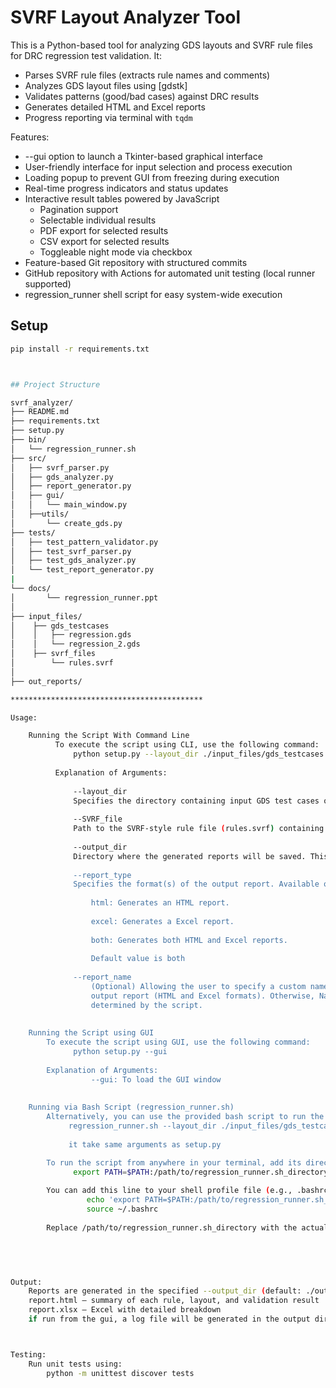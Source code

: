 # SVRF Layout Analyzer Tool

This is a Python-based tool for analyzing GDS layouts and SVRF rule files for DRC regression test validation. It:
- Parses SVRF rule files (extracts rule names and comments)
- Analyzes GDS layout files using [gdstk]
- Validates patterns (good/bad cases) against DRC results
- Generates detailed HTML and Excel reports
- Progress reporting via terminal with `tqdm`

Features:
- --gui option to launch a Tkinter-based graphical interface
- User-friendly interface for input selection and process execution
- Loading popup to prevent GUI from freezing during execution
- Real-time progress indicators and status updates
- Interactive result tables powered by JavaScript
  - Pagination support
  - Selectable individual results
  - PDF export for selected results
  - CSV export for selected results
  - Toggleable night mode via checkbox
- Feature-based Git repository with structured commits
- GitHub repository with Actions for automated unit testing (local runner supported)
- regression_runner shell script for easy system-wide execution



## Setup

```bash
pip install -r requirements.txt



## Project Structure

svrf_analyzer/
├── README.md
├── requirements.txt
├── setup.py
├── bin/
│   └── regression_runner.sh
├── src/
│   ├── svrf_parser.py
│   ├── gds_analyzer.py
│   ├── report_generator.py
│   ├── gui/
│   │   └── main_window.py
│   ├──utils/
│       └── create_gds.py
├── tests/
│   ├── test_pattern_validator.py
│   ├── test_svrf_parser.py
│   ├── test_gds_analyzer.py
│   └── test_report_generator.py
|
└── docs/
│       └── regression_runner.ppt
│
├── input_files/
│    ├── gds_testcases
│    │   ├── regression.gds
│    │   └── regression_2.gds
│    ├── svrf_files
│        └── rules.svrf  
│
├── out_reports/

*******************************************

Usage:

    Running the Script With Command Line
          To execute the script using CLI, use the following command:
              python setup.py --layout_dir ./input_files/gds_testcases --svrf_file ./input_files/svrf_files/rules.svrf --output_dir ./out_reports --report_type both
          
          Explanation of Arguments:
          
              --layout_dir
              Specifies the directory containing input GDS test cases or layout files. These are the designs to be analyzed.
          
              --SVRF_file
              Path to the SVRF-style rule file (rules.svrf) containing design validation rules and constraints.
          
              --output_dir
              Directory where the generated reports will be saved. This folder will be created if it doesn't exist.
          
              --report_type
              Specifies the format(s) of the output report. Available options include:
          
                  html: Generates an HTML report.
          
                  excel: Generates a Excel report.
          
                  both: Generates both HTML and Excel reports.
                  
                  Default value is both
                  
              --report_name 
	              (Optional) Allowing the user to specify a custom name for the 
	              output report (HTML and Excel formats). Otherwise, Name will be
	              determined by the script.
                  
                  
    Running the Script using GUI
        To execute the script using GUI, use the following command: 
              python setup.py --gui                                                                                               
                                                                                                                                                                   
        Explanation of Arguments:    
                  --gui: To load the GUI window  
                  
                  
    Running via Bash Script (regression_runner.sh)             
        Alternatively, you can use the provided bash script to run the program:
             regression_runner.sh --layout_dir ./input_files/gds_testcases --svrf_file ./input_files/svrf_files/rules.svrf --output_dir ./out_reports --report_type both  
             
             it take same arguments as setup.py                                                                                                              

        To run the script from anywhere in your terminal, add its directory to your system PATH. Here's how to do that:
              export PATH=$PATH:/path/to/regression_runner.sh_directory
        
        You can add this line to your shell profile file (e.g., .bashrc, .zshrc, or .bash_profile) to make it permanent:
                 echo 'export PATH=$PATH:/path/to/regression_runner.sh_directory' >> ~/.bashrc
                 source ~/.bashrc
                 
        Replace /path/to/regression_runner.sh_directory with the actual path to the folder containing regression_runner.sh
        
        



Output:
    Reports are generated in the specified --output_dir (default: ./out_reports/):
    report.html – summary of each rule, layout, and validation result
    report.xlsx – Excel with detailed breakdown
    if run from the gui, a log file will be generated in the output directory



Testing:
    Run unit tests using:
        python -m unittest discover tests






